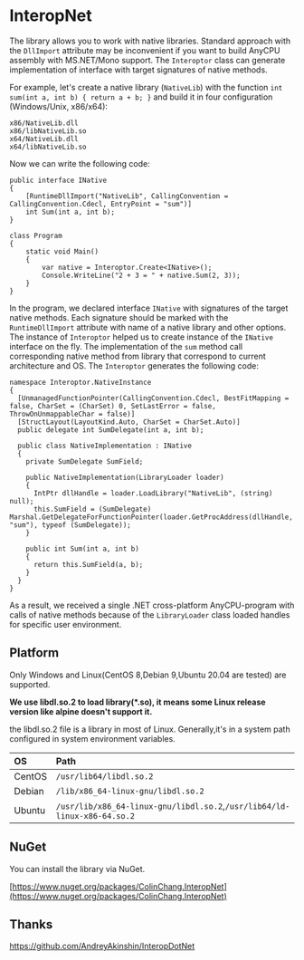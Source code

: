 # InteropNet #

The library allows you to work with native libraries. Standard approach with the `DllImport` attribute may be inconvenient if you want to build AnyCPU assembly with MS.NET/Mono support. The `Interoptor` class can generate implementation of interface with target signatures of native methods.

For example, let's create a native library (`NativeLib`) with the function `int sum(int a, int b) { return a + b; }` and build it in four configuration (Windows/Unix, x86/x64):

	x86/NativeLib.dll
	x86/libNativeLib.so
	x64/NativeLib.dll
	x64/libNativeLib.so

Now we can write the following code:

	public interface INative
	{
	    [RuntimeDllImport("NativeLib", CallingConvention = CallingConvention.Cdecl, EntryPoint = "sum")]
	    int Sum(int a, int b);
	}
	
	class Program
	{
	    static void Main()
	    {
	        var native = Interoptor.Create<INative>();
	        Console.WriteLine("2 + 3 = " + native.Sum(2, 3));
	    }
	}

In the program, we declared interface `INative` with signatures of the target native methods. Each signature should be marked with the `RuntimeDllImport` attribute with name of a native library and other options. The instance of `Interoptor` helped us to create instance of the `INative` interface on the fly. The implementation of the `sum` method call corresponding native method from library that correspond to current architecture and OS. The `Interoptor` generates the following code:

    namespace Interoptor.NativeInstance
    {
      [UnmanagedFunctionPointer(CallingConvention.Cdecl, BestFitMapping = false, CharSet = (CharSet) 0, SetLastError = false, ThrowOnUnmappableChar = false)]
      [StructLayout(LayoutKind.Auto, CharSet = CharSet.Auto)]
      public delegate int SumDelegate(int a, int b);

      public class NativeImplementation : INative
      {
        private SumDelegate SumField;

        public NativeImplementation(LibraryLoader loader)
        {
          IntPtr dllHandle = loader.LoadLibrary("NativeLib", (string) null);
          this.SumField = (SumDelegate) Marshal.GetDelegateForFunctionPointer(loader.GetProcAddress(dllHandle, "sum"), typeof (SumDelegate));
        }

        public int Sum(int a, int b)
        {
          return this.SumField(a, b);
        }
      }
    } 


As a result, we received a single .NET cross-platform AnyCPU-program with calls of native methods because of the `LibraryLoader` class loaded handles for specific user environment.

## Platform
Only Windows and Linux(CentOS 8,Debian 9,Ubuntu 20.04 are tested) are supported.

**We use libdl.so.2 to load library(*.so), it means some Linux release version like alpine doesn't support it.**

the libdl.so.2 file is a library in most of Linux. Generally,it's in a system path configured in system environment variables.

OS | Path
:-|:-
CentOS | `/usr/lib64/libdl.so.2`
Debian | `/lib/x86_64-linux-gnu/libdl.so.2`
Ubuntu | `/usr/lib/x86_64-linux-gnu/libdl.so.2`,`/usr/lib64/ld-linux-x86-64.so.2`

## NuGet

You can install the library via NuGet.
 
[https://www.nuget.org/packages/ColinChang.InteropNet](https://www.nuget.org/packages/ColinChang.InteropNet)

## Thanks
https://github.com/AndreyAkinshin/InteropDotNet
